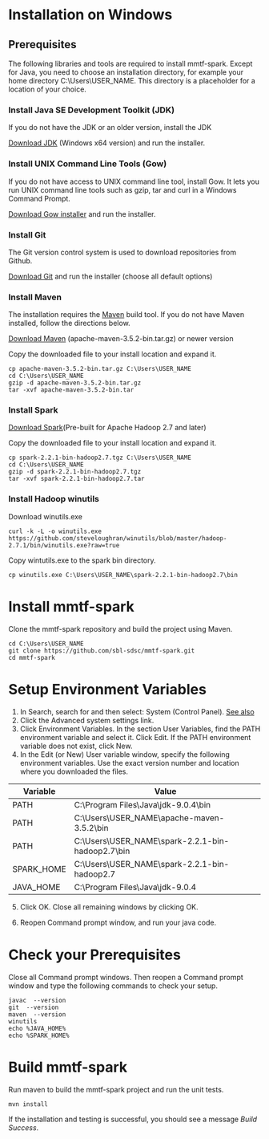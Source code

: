 # Installation on Windows

## Prerequisites
The following libraries and tools are required to install mmtf-spark. Except for Java, you need to choose an installation directory, for example your home directory C:\Users\USER_NAME. This directory is a placeholder for a location of your choice.

### Install Java SE Development Toolkit (JDK)
If you do not have the JDK or an older version, install the JDK

[Download JDK](http://www.oracle.com/technetwork/java/javase/downloads/index.html) (Windows x64 version) and run the installer.

### Install UNIX Command Line Tools (Gow)
If you do not have access to UNIX command line tool, install Gow. It lets you run UNIX command line tools such as gzip, tar and curl in a Windows Command Prompt.

[Download Gow installer](https://github.com/bmatzelle/gow/releases) and run the installer.

### Install Git
The Git version control system is used to download repositories from Github.

[Download Git](https://github.com/git-for-windows/git/releases/download/v2.16.1.windows.1/Git-2.16.1-64-bit.exe) and run the installer (choose all default options)


### Install Maven
The installation requires the [Maven](http://maven.apache.org/guides/getting-started/index.html#What_is_Maven) build tool. If you do not have Maven installed, follow the directions below.

[Download Maven](http://maven.apache.org/download.cgi) (apache-maven-3.5.2-bin.tar.gz) or newer version

Copy the downloaded file to your install location and expand it.

```
cp apache-maven-3.5.2-bin.tar.gz C:\Users\USER_NAME
cd C:\Users\USER_NAME
gzip -d apache-maven-3.5.2-bin.tar.gz
tar -xvf apache-maven-3.5.2-bin.tar
```

### Install Spark
[Download Spark](http://spark.apache.org/downloads.html)(Pre-built for Apache Hadoop 2.7 and later)

Copy the downloaded file to your install location and expand it.

``` 
cp spark-2.2.1-bin-hadoop2.7.tgz C:\Users\USER_NAME
cd C:\Users\USER_NAME
gzip -d spark-2.2.1-bin-hadoop2.7.tgz
tar -xvf spark-2.2.1-bin-hadoop2.7.tar
```

### Install Hadoop winutils
Download winutils.exe
```
curl -k -L -o winutils.exe https://github.com/steveloughran/winutils/blob/master/hadoop-2.7.1/bin/winutils.exe?raw=true

```
Copy wintutils.exe to the spark bin directory.
```
cp winutils.exe C:\Users\USER_NAME\spark-2.2.1-bin-hadoop2.7\bin
```

# Install mmtf-spark
Clone the mmtf-spark repository and build the project using Maven.
```
cd C:\Users\USER_NAME
git clone https://github.com/sbl-sdsc/mmtf-spark.git
cd mmtf-spark
```

# Setup Environment Variables
1. In Search, search for and then select: System (Control Panel). [See also](https://www.java.com/en/download/help/path.xml)
2. Click the Advanced system settings link.
3. Click Environment Variables. In the section User Variables, find the PATH environment variable and select it. Click Edit. If the PATH environment variable does not exist, click New.
4. In the Edit (or New) User variable window, specify the following environment variables. Use the exact version number and location where you downloaded the files. 

| Variable      | Value                                 |
| ------------- |---------------------------------------|
| PATH          | C:\Program Files\Java\jdk-9.0.4\bin |
| PATH          | C:\Users\USER_NAME\apache-maven-3.5.2\bin |
| PATH          | C:\Users\USER_NAME\spark-2.2.1-bin-hadoop2.7\bin |
| SPARK_HOME    | C:\Users\USER_NAME\spark-2.2.1-bin-hadoop2.7|
| JAVA_HOME     | C:\Program Files\Java\jdk-9.0.4    |


5. Click OK. Close all remaining windows by clicking OK.

6. Reopen Command prompt window, and run your java code.


# Check your Prerequisites
Close all Command prompt windows. Then reopen a Command prompt window and type the following commands to check your setup.
```
javac  --version
git  --version
maven  --version
winutils
echo %JAVA_HOME%
echo %SPARK_HOME%
```


# Build mmtf-spark
Run maven to build the mmtf-spark project and run the unit tests.
```
mvn install
```

If the installation and testing is successful, you should see a message *Build Success*.